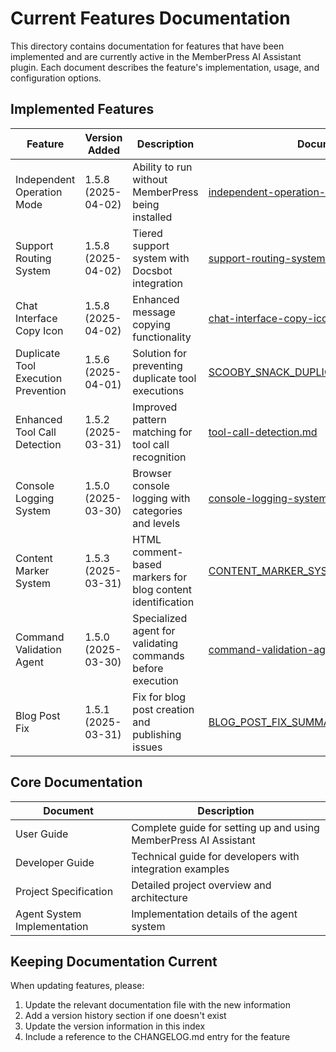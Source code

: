 # Current Features Documentation

This directory contains documentation for features that have been implemented and are currently active in the MemberPress AI Assistant plugin. Each document describes the feature's implementation, usage, and configuration options.

## Implemented Features

| Feature | Version Added | Description | Documentation |
|---------|--------------|-------------|--------------|
| Independent Operation Mode | 1.5.8 (2025-04-02) | Ability to run without MemberPress being installed | [independent-operation-mode.md](independent-operation-mode.md) |
| Support Routing System | 1.5.8 (2025-04-02) | Tiered support system with Docsbot integration | [support-routing-system.md](support-routing-system.md) |
| Chat Interface Copy Icon | 1.5.8 (2025-04-02) | Enhanced message copying functionality | [chat-interface-copy-icon.md](chat-interface-copy-icon.md) |
| Duplicate Tool Execution Prevention | 1.5.6 (2025-04-01) | Solution for preventing duplicate tool executions | [SCOOBY_SNACK_DUPLICATE_TOOL_EXECUTION.md](SCOOBY_SNACK_DUPLICATE_TOOL_EXECUTION.md) |
| Enhanced Tool Call Detection | 1.5.2 (2025-03-31) | Improved pattern matching for tool call recognition | [tool-call-detection.md](tool-call-detection.md) |
| Console Logging System | 1.5.0 (2025-03-30) | Browser console logging with categories and levels | [console-logging-system.md](console-logging-system.md) |
| Content Marker System | 1.5.3 (2025-03-31) | HTML comment-based markers for blog content identification | [CONTENT_MARKER_SYSTEM.md](CONTENT_MARKER_SYSTEM.md) |
| Command Validation Agent | 1.5.0 (2025-03-30) | Specialized agent for validating commands before execution | [command-validation-agent.md](command-validation-agent.md) |
| Blog Post Fix | 1.5.1 (2025-03-31) | Fix for blog post creation and publishing issues | [BLOG_POST_FIX_SUMMARY.md](BLOG_POST_FIX_SUMMARY.md) |

## Core Documentation

| Document | Description |
|---------|------------|
| User Guide | Complete guide for setting up and using MemberPress AI Assistant | [user-guide.md](../user-guide.md) |
| Developer Guide | Technical guide for developers with integration examples | [developer-guide.md](../developer-guide.md) |
| Project Specification | Detailed project overview and architecture | [project-specification.md](../project-specification.md) |
| Agent System Implementation | Implementation details of the agent system | [agent-system-implementation.md](../agent-system-implementation.md) |

## Keeping Documentation Current

When updating features, please:

1. Update the relevant documentation file with the new information
2. Add a version history section if one doesn't exist
3. Update the version information in this index
4. Include a reference to the CHANGELOG.md entry for the feature